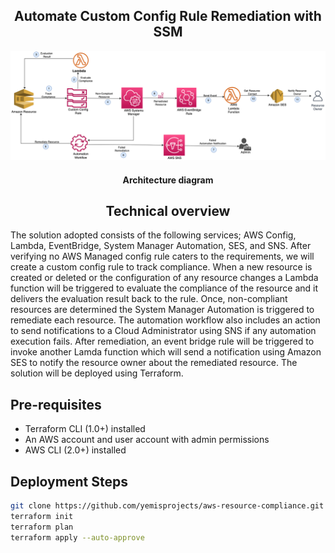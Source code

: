 <h2 align="center">Automate Custom Config Rule Remediation with SSM</h2>

![Solution](https://github.com/yemisprojects/aws-resource-compliance-ssm/blob/main/images/SolutionArchitecture.jpg)
<h4 align="center">Architecture diagram</h4>

<h2 align="center">Technical overview</h2>

The solution adopted consists of the following services; AWS Config, Lambda, EventBridge, System Manager Automation, SES, and SNS. After verifying no AWS Managed config rule caters to the requirements, we will create a custom config rule to track compliance. When a new resource is created or deleted or the configuration of any resource changes a Lambda function will be triggered to evaluate the compliance of the resource and it delivers the evaluation result back to the rule. Once, non-compliant resources are determined the System Manager Automation is triggered to remediate each resource. The automation workflow also includes an action to send notifications to a Cloud Administrator using SNS if any automation execution fails. After remediation, an event bridge rule will be triggered to invoke another Lamda function which will send a notification using Amazon SES to notify the resource owner about the remediated resource. The solution will be deployed using Terraform.

## Pre-requisites
- Terraform CLI (1.0+) installed
- An AWS account and user account with admin permissions
- AWS CLI (2.0+) installed

## Deployment Steps

```bash
git clone https://github.com/yemisprojects/aws-resource-compliance.git && cd aws-resource-compliance
terraform init
terraform plan 
terraform apply --auto-approve 
```